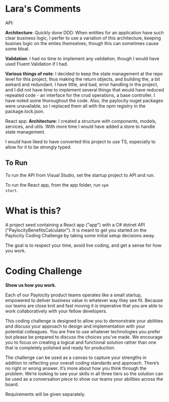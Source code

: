 # Lara's Comments

API: 

  **Architecture**: Quickly done DDD. When entities for an application have such clear business logic, I perfer to use a variation of this architecture, keeping busines logic on the enties themselves, though this can sometimes cause some bloat.
  
  **Validation**: I had no time to implement any validation, though I would have used Fluent Validation if I had.
  
  **Various things of note**: I decided to keep the state management at the repo level for this project, thus making the return objects, and  building the, a bit awkard and redundant. I have little, and bad, error handling in the project, and I did not have time to implement several things that would have reduced repeated code - an interface for the crud operations, a base controller. I have noted some thoroughout the code. Also, the paylocity nuget packages were unavailable, so I replaced them all with the npm registry in the package.lock.json.

React app: 
  **Architecture**: I created a structure with components, models, services, and utils. With more time I would have added a store to handle state management.
  
  I would have liked to have converted this project to use TS, especially to allow for it to be strongly typed.
  
## To Run
  To run the API from Visual Studio, set the startup project to API and run.
  
  To run the React app, from the app folder, run <code>npm start</code>.

# What is this?

A project seed containing a React app ("app") with a C# dotnet API ("PaylocityBenefitsCalculator").  It is meant to get you started on the Paylocity Coding Challenge by taking some initial setup decisions away.

The goal is to respect your time, avoid live coding, and get a sense for how you work.

# Coding Challenge

**Show us how you work.**

Each of our Paylocity product teams operates like a small startup, empowered to deliver business value in
whatever way they see fit. Because our teams are close knit and fast moving it is imperative that you are able
to work collaboratively with your fellow developers. 

This coding challenge is designed to allow you to demonstrate your abilities and discuss your approach to
design and implementation with your potential colleagues. You are free to use whatever technologies you
prefer but please be prepared to discuss the choices you’ve made. We encourage you to focus on creating a
logical and functional solution rather than one that is completely polished and ready for production.

The challenge can be used as a canvas to capture your strengths in addition to reflecting your overall coding
standards and approach. There’s no right or wrong answer.  It’s more about how you think through the
problem. We’re looking to see your skills in all three tiers so the solution can be used as a conversation piece
to show our teams your abilities across the board.

Requirements will be given separately.
